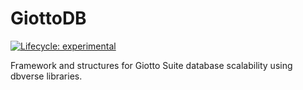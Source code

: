 # GiottoDB

[![Lifecycle: experimental](https://img.shields.io/badge/lifecycle-experimental-orange.svg)](https://lifecycle.r-lib.org/articles/stages.html#experimental)

Framework and structures for Giotto Suite database scalability using dbverse libraries.
